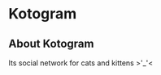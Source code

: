 <p align="center"><img src=""></p>

# Kotogram

## About Kotogram
                                        
Its social network for cats and kittens >'_'<